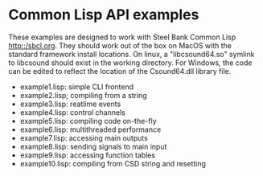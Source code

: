 # Common Lisp API examples

These examples are designed to work with Steel Bank Common Lisp
<http::/sbcl.org>. They should work out of the box on MacOS with the
standard framework install locations. On linux, a "libcsound64.so" symlink to libcsound
should exist in the working directory. For Windows, the code can be
edited to reflect the location of the Csound64.dll library file.


- example1.lisp: simple CLI frontend
- example2.lisp; compiling from a string
- example3.lisp: reatlime events
- example4.lisp: control channels
- example5.lisp: compiling code on-the-fly
- example6.lisp: multithreaded performance
- example7.lisp: accessing main outputs
- example8.lisp: sending signals to main input
- example9.lisp: accessing function tables
- example10.lisp: compiling from CSD string and resetting





